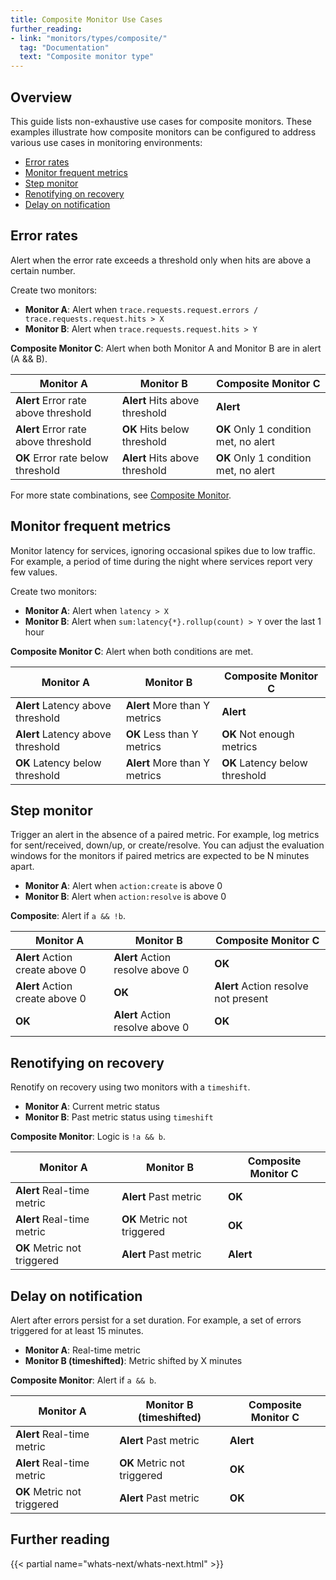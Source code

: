 ```yaml
---
title: Composite Monitor Use Cases
further_reading:
- link: "monitors/types/composite/"
  tag: "Documentation"
  text: "Composite monitor type"
---
```



## Overview 

This guide lists non-exhaustive use cases for composite monitors. These examples illustrate how composite monitors can be configured to address various use cases in monitoring environments:

- [Error rates](#error-rates)
- [Monitor frequent metrics](#monitor-frequent-metrics)
- [Step monitor](#step-monitor)
- [Renotifying on recovery](#renotifying-on-recovery)
- [Delay on notification](#delay-on-notification)


## Error rates

Alert when the error rate exceeds a threshold only when hits are above a certain number.

Create two monitors:

- **Monitor A**: Alert when `trace.requests.request.errors / trace.requests.request.hits > X`
- **Monitor B**: Alert when `trace.requests.request.hits > Y`

**Composite Monitor C**: Alert when both Monitor A and Monitor B are in alert (A && B).

| Monitor A | Monitor B | Composite Monitor C |
|-----------|-----------|---------------------|
| **Alert** Error rate above threshold | **Alert** Hits above threshold | **Alert** |
| **Alert** Error rate above threshold | **OK** Hits below threshold | **OK** Only 1 condition met, no alert |
| **OK** Error rate below threshold | **Alert** Hits above threshold | **OK** Only 1 condition met, no alert |

For more state combinations, see [Composite Monitor](https://docs.datadoghq.com/monitors/create/types/composite/#computing-trigger-conditions).

## Monitor frequent metrics

Monitor latency for services, ignoring occasional spikes due to low traffic. For example, a period of time during the night where services report very few values.

Create two monitors:

- **Monitor A**: Alert when `latency > X`
- **Monitor B**: Alert when `sum:latency{*}.rollup(count) > Y` over the last 1 hour

**Composite Monitor C**: Alert when both conditions are met.

| Monitor A | Monitor B | Composite Monitor C |
|-----------|-----------|---------------------|
| **Alert** Latency above threshold | **Alert** More than Y metrics | **Alert** |
| **Alert** Latency above threshold | **OK** Less than Y metrics | **OK** Not enough metrics |
| **OK** Latency below threshold | **Alert** More than Y metrics | **OK** Latency below threshold |

## Step monitor

Trigger an alert in the absence of a paired metric. For example, log metrics for sent/received, down/up, or create/resolve. You can adjust the evaluation windows for the monitors if paired metrics are expected to be N minutes apart.

- **Monitor A**: Alert when `action:create` is above 0
- **Monitor B**: Alert when `action:resolve` is above 0

**Composite**: Alert if `a && !b`.

| Monitor A | Monitor B | Composite Monitor C |
|-----------|-----------|---------------------|
| **Alert** Action create above 0 | **Alert** Action resolve above 0 | **OK** |
| **Alert** Action create above 0 | **OK** | **Alert** Action resolve not present |
| **OK** | **Alert** Action resolve above 0 | **OK** |

## Renotifying on recovery

Renotify on recovery using two monitors with a `timeshift`.

- **Monitor A**: Current metric status
- **Monitor B**: Past metric status using `timeshift`

**Composite Monitor**: Logic is `!a && b`.

| Monitor A | Monitor B | Composite Monitor C |
|-----------|-----------|---------------------|
| **Alert** Real-time metric | **Alert** Past metric | **OK** |
| **Alert** Real-time metric | **OK** Metric not triggered | **OK** |
| **OK** Metric not triggered | **Alert** Past metric | **Alert** |

## Delay on notification

Alert after errors persist for a set duration. For example, a set of errors triggered for at least 15 minutes.

- **Monitor A**: Real-time metric
- **Monitor B (timeshifted)**: Metric shifted by X minutes

**Composite Monitor**: Alert if `a && b`.

| Monitor A | Monitor B (timeshifted) | Composite Monitor C |
|-----------|--------------------------|---------------------|
| **Alert** Real-time metric | **Alert** Past metric | **Alert** |
| **Alert** Real-time metric | **OK** Metric not triggered | **OK** |
| **OK** Metric not triggered | **Alert** Past metric | **OK** |

## Further reading

{{< partial name="whats-next/whats-next.html" >}}
